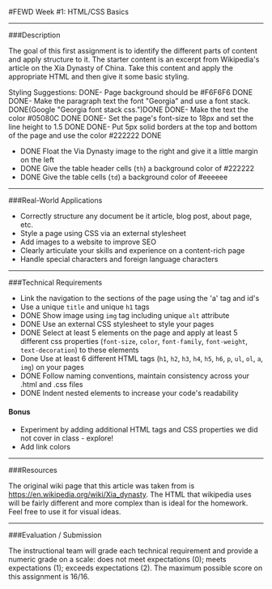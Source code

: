 #FEWD Week #1: HTML/CSS Basics

---

###Description

The goal of this first assignment is to identify the different parts of content and apply structure to it. The starter content is an excerpt from Wikipedia's article on the Xia Dynasty of China.  Take this content and apply the appropriate HTML and then give it some basic styling.

Styling Suggestions:
DONE- Page background should be #F6F6F6 DONE
DONE- Make the paragraph text the font "Georgia" and use a font stack. DONE(Google "Georgia font stack css.")DONE
DONE- Make the text the color #05080C DONE
DONE- Set the page's font-size to 18px and set the line height to 1.5 DONE
DONE- Put 5px solid borders at the top and bottom of the page and use the color #222222 DONE
- DONE Float the Via Dynasty image to the right and give it a little margin on the left
- DONE Give the table header cells (`th`) a background color of #222222
- DONE Give the table cells (`td`) a background color of #eeeeee

---

###Real-World Applications

- Correctly structure any document be it article, blog post, about page, etc.
- Style a page using CSS via an external stylesheet
- Add images to a website to improve SEO
- Clearly articulate your skills and experience on a content-rich page
- Handle special characters and foreign language characters

---

###Technical Requirements

- Link the navigation to the sections of the page using the 'a' tag and id's
- Use a unique `title` and unique `h1` tags
- DONE Show image using `img` tag including unique `alt` attribute
- DONE Use an external CSS stylesheet to style your pages
- DONE Select at least 5 elements on the page and apply at least 5 different css properties (`font-size`, `color`, `font-family`, `font-weight`, `text-decoration`) to these elements
- Done Use at least 6 different HTML tags (`h1`, `h2`, `h3`, `h4`, `h5`, `h6`, `p`, `ul`, `ol`, `a`, `img`) on your pages
- DONE Follow naming conventions, maintain consistency across your .html and .css files
- DONE Indent nested elements to increase your code's readability

#### Bonus

- Experiment by adding additional HTML tags and CSS properties we did not cover in class - explore!
- Add link colors

---

###Resources

The original wiki page that this article was taken from is https://en.wikipedia.org/wiki/Xia_dynasty.  The HTML that wikipedia uses will be fairly different and more complex than is ideal for the homework.  Feel free to use it for visual ideas.

---

###Evaluation / Submission

The instructional team will grade each technical requirement and provide a numeric grade on a scale: does not meet expectations (0); meets expectations (1); exceeds expectations (2).  The maximum possible score on this assignment is 16/16.
